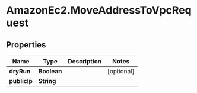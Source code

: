 # AmazonEc2.MoveAddressToVpcRequest

## Properties

Name | Type | Description | Notes
------------ | ------------- | ------------- | -------------
**dryRun** | **Boolean** |  | [optional] 
**publicIp** | **String** |  | 


